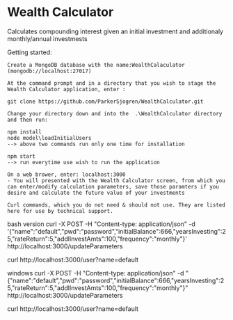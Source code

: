 # Wealth Calculator

Calculates compounding interest given an initial investment and additionaly monthly/annual investmests

Getting started:
```
Create a MongoDB database with the name:WealthCalaculator (mongodb://localhost:27017)

At the command prompt and in a directory that you wish to stage the Wealth Calculator application, enter :

git clone https://github.com/ParkerSjogren/WealthCalculator.git

Change your directory down and into the  .\WealthCalculator directory and then run:

npm install
node model\loadInitialUsers
--> above two commands run only one time for installation

npm start
--> run everytime use wish to run the application

On a web brower, enter: localhost:3000
- You will presented with the Wealth Calculator screen, from which you can enter/modify calculation parameters, save those paramters if you desire and calculate the future value of your investments

Curl commands, which you do not need & should not use. They are listed here for use by technical support.
```
bash version
curl -X POST -H "Content-type: application/json" -d '{"name":"default","pwd":"password","initialBalance":666,"yearsInvesting":25,"rateReturn":5,"addlInvestAmts":100,"frequency":"monthly"}' http://localhost:3000/updateParameters

curl http://localhost:3000/user?name=default

windows
curl -X POST -H "Content-type: application/json" -d "{\"name\":\"default\",\"pwd\":\"password\",\"initialBalance\":666,\"yearsInvesting\":25,\"rateReturn\":5,\"addlInvestAmts\":100,\"frequency\":\"monthly\"}" http://localhost:3000/updateParameters

curl http://localhost:3000/user?name=default
